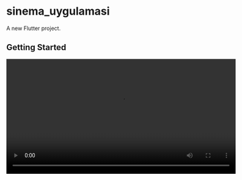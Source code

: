 # sinema_uygulamasi

A new Flutter project.

## Getting Started
<video src="Information/video.mp4" controls width="600"></video>

